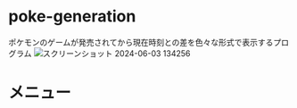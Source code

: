 # poke-generation
ポケモンのゲームが発売されてから現在時刻との差を色々な形式で表示するプログラム
![スクリーンショット 2024-06-03 134256](https://github.com/yoichi-project01/poke-generation/assets/98115836/9dc6591a-e024-489d-9519-e6bf6f3854ed)
# メニュー
